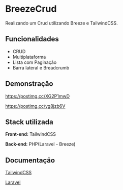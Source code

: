 # BreezeCrud

Realizando um Crud utilizando Breeze e TailwindCSS.

## Funcionalidades

- CRUD
- Multiplataforma
- Lista com Paginação
- Barra lateral e Breadcrumb

## Demonstração

https://postimg.cc/XG2P1mwD

https://postimg.cc/vg8jzb6V

## Stack utilizada

**Front-end:** TailwindCSS

**Back-end:** PHP(Laravel - Breeze)

## Documentação

[TailwindCSS](https://tailwindcss.com)

[Laravel](https://laravel.com/docs/10.x/starter-kits)
